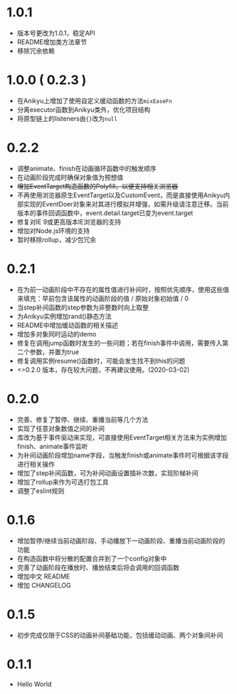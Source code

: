 # 1.0.1
- 版本号更改为1.0.1，稳定API
- README增加类方法章节
- 移除冗余依赖

# 1.0.0 ( 0.2.3 )
- 在Anikyu上增加了使用自定义缓动函数的方法`mixEaseFn`
- 分离executor函数到Anikyu类外，优化项目结构
- 将原型链上的listeners由`{}`改为`null`

# 0.2.2
- 调整animate、finish在动画循环函数中的触发顺序
- 在动画阶段完成时确保对象值为预想值
- ~~增加EventTarget构造函数的Polyfill，以便支持相关浏览器~~
- 不再使用浏览器原生EventTarget以及CustomEvent，而是直接使用Anikyu内部实现的EventDoer对象来对其进行模拟并增强，如需升级请注意迁移。当前版本的事件回调函数中，event.detail.target已变为event.target
- 修复对IE 9或更高版本IE浏览器的支持
- 增加对Node.js环境的支持
- 暂时移除rollup，减少包冗余

# 0.2.1
- 在为前一动画阶段中不存在的属性值进行补间时，按照优先顺序，使用这些值来填充：早前包含该属性的动画阶段的值 / 原始对象初始值 / 0
- 当step补间函数的step参数为非整数时向上取整
- 为Anikyu实例增加rand()静态方法
- README中增加缓动函数的相关描述
- 增加多对象同时运动的demo
- 修复在调用jump函数时发生的一些问题；若在finish事件中调用，需要传入第二个参数，并置为true
- 修复调用实例resume()函数时，可能会发生找不到this的问题
- <=0.2.0 版本，存在较大问题，不再建议使用。(2020-03-02)

# 0.2.0 
- 完善、修复了暂停、继续、重播当前等几个方法
- 实现了任意对象数值之间的补间
- 库改为基于事件驱动来实现，可直接使用EventTarget相关方法来为实例增加finish、animate事件监听
- 为补间动画阶段增加name字段，当触发finish或animate事件时可根据该字段进行相关操作
- 增加了step补间函数，可为补间动画设置插补次数，实现阶梯补间
- 增加了rollup来作为可选打包工具
- 调整了eslint规则

# 0.1.6 
- 增加暂停/继续当前动画阶段、手动播放下一动画阶段、重播当前动画阶段的功能
- 在构造函数中将分散的配置合并到了一个config对象中
- 完善了动画阶段在播放时、播放结束后将会调用的回调函数
- 增加中文 README
- 增加 CHANGELOG

# 0.1.5
- 初步完成仅限于CSS的动画补间基础功能，包括缓动动画、两个对象间补间

# 0.1.1
- Hello World
